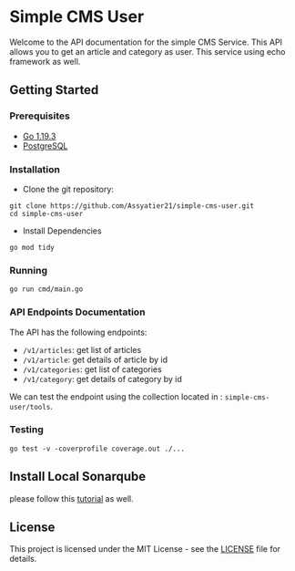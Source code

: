 # Simple CMS User

Welcome to the API documentation for the simple CMS Service. This API allows you to get an article and category as user. This service using echo framework as well.

## Getting Started

### Prerequisites

- [Go 1.19.3](https://go.dev/dl/)
- [PostgreSQL](https://www.postgresql.org/download/)

### Installation

- Clone the git repository:

```
git clone https://github.com/Assyatier21/simple-cms-user.git
cd simple-cms-user
```

- Install Dependencies

```
go mod tidy
```

### Running

```
go run cmd/main.go
```

### API Endpoints Documentation

The API has the following endpoints:

- `/v1/articles`: get list of articles
- `/v1/article`: get details of article by id
- `/v1/categories`: get list of categories
- `/v1/category`: get details of category by id

We can test the endpoint using the collection located in : `simple-cms-user/tools`.

### Testing

```
go test -v -coverprofile coverage.out ./...
```

## Install Local Sonarqube

please follow this [tutorial](https://techblost.com/how-to-setup-sonarqube-locally-on-mac/) as well.

## License

This project is licensed under the MIT License - see the [LICENSE](https://github.com/Assyatier21/simple-cms-user/blob/master/LICENSE) file for details.
